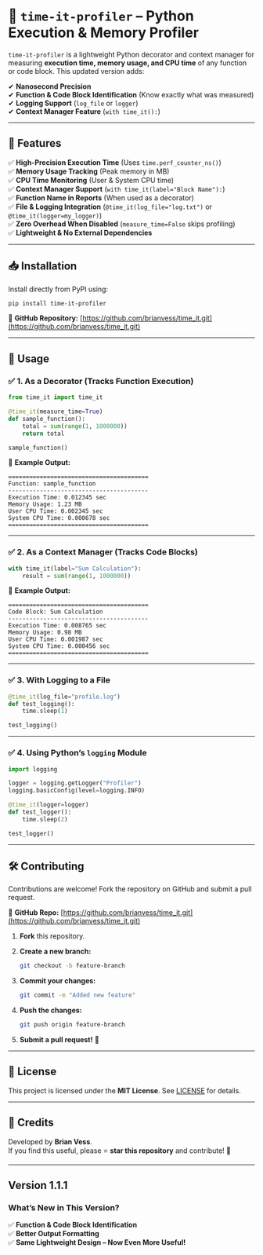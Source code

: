 
# 🚀 `time-it-profiler` – Python Execution & Memory Profiler

`time-it-profiler` is a lightweight Python decorator and context manager for measuring **execution time, memory usage, and CPU time** of any function or code block. This updated version adds:

✔ **Nanosecond Precision**  
✔ **Function & Code Block Identification** (Know exactly what was measured)  
✔ **Logging Support** (`log_file` or `logger`)  
✔ **Context Manager Feature** (`with time_it():`)  

---

## 📌 Features

✅ **High-Precision Execution Time** (Uses `time.perf_counter_ns()`)  
✅ **Memory Usage Tracking** (Peak memory in MB)  
✅ **CPU Time Monitoring** (User & System CPU time)  
✅ **Context Manager Support** (`with time_it(label="Block Name"):`)  
✅ **Function Name in Reports** (When used as a decorator)  
✅ **File & Logging Integration** (`@time_it(log_file="log.txt")` or `@time_it(logger=my_logger)`)  
✅ **Zero Overhead When Disabled** (`measure_time=False` skips profiling)  
✅ **Lightweight & No External Dependencies**  

---

## 📥 Installation

Install directly from PyPI using:

```bash
pip install time-it-profiler
```

📂 **GitHub Repository:** [https://github.com/brianvess/time_it.git](https://github.com/brianvess/time_it.git)  

---

## 📖 Usage

### ✅ **1. As a Decorator (Tracks Function Execution)**

```python
from time_it import time_it

@time_it(measure_time=True)
def sample_function():
    total = sum(range(1, 1000000))
    return total

sample_function()
```

🔹 **Example Output:**

```
========================================
Function: sample_function
----------------------------------------
Execution Time: 0.012345 sec
Memory Usage: 1.23 MB
User CPU Time: 0.002345 sec
System CPU Time: 0.000678 sec
========================================
```

---

### ✅ **2. As a Context Manager (Tracks Code Blocks)**

```python
with time_it(label="Sum Calculation"):
    result = sum(range(1, 1000000))
```

🔹 **Example Output:**

```
========================================
Code Block: Sum Calculation
----------------------------------------
Execution Time: 0.008765 sec
Memory Usage: 0.98 MB
User CPU Time: 0.001987 sec
System CPU Time: 0.000456 sec
========================================
```

---

### ✅ **3. With Logging to a File**

```python
@time_it(log_file="profile.log")
def test_logging():
    time.sleep(1)

test_logging()
```

---

### ✅ **4. Using Python’s `logging` Module**

```python
import logging

logger = logging.getLogger("Profiler")
logging.basicConfig(level=logging.INFO)

@time_it(logger=logger)
def test_logger():
    time.sleep(2)

test_logger()
```

---

## 🛠️ Contributing

Contributions are welcome! Fork the repository on GitHub and submit a pull request.

🔗 **GitHub Repo:** [https://github.com/brianvess/time_it.git](https://github.com/brianvess/time_it.git)  

1. **Fork** this repository.  
2. **Create a new branch:**  

   ```bash
   git checkout -b feature-branch
   ```

3. **Commit your changes:**  

   ```bash
   git commit -m "Added new feature"
   ```

4. **Push the changes:**  

   ```bash
   git push origin feature-branch
   ```

5. **Submit a pull request!** 🎉  

---

## 📜 License

This project is licensed under the **MIT License**. See [LICENSE](LICENSE) for details.

---

## 🌟 Credits

Developed by **Brian Vess**.  
If you find this useful, please ⭐ **star this repository** and contribute! 🚀

---
## Version 1.1.1
### **What’s New in This Version?**

✅ **Function & Code Block Identification**  
✅ **Better Output Formatting**  
✅ **Same Lightweight Design – Now Even More Useful!**  
